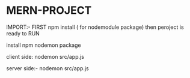 # MERN-PROJECT

IMPORT:-
FIRST 
npm install ( for nodemodule package)
then peroject is ready to RUN

install npm nodemon package

client side:
nodemon src/app.js

server side:-
nodemon src/app.js
